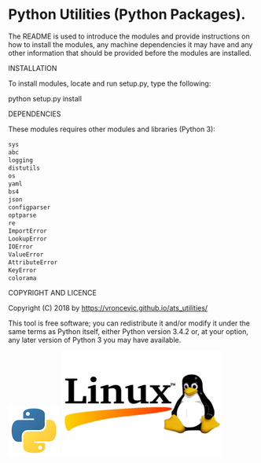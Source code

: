Python Utilities (Python Packages).
===============================================================================

The README is used to introduce the modules and provide instructions on
how to install the modules, any machine dependencies it may have and any
other information that should be provided before the modules are installed.

INSTALLATION

To install modules, locate and run setup.py, type the following:

python setup.py install

DEPENDENCIES

These modules requires other modules and libraries (Python 3):

    sys
	abc
	logging
	distutils
	os
	yaml
	bs4
	json
	configparser
	optparse
	re
	ImportError
	LookupError
	IOError
	ValueError
	AttributeError
	KeyError
	colorama

COPYRIGHT AND LICENCE

Copyright (C) 2018 by https://vroncevic.github.io/ats_utilities/

This tool is free software; you can redistribute it and/or modify
it under the same terms as Python itself, either Python version 3.4.2 or,
at your option, any later version of Python 3 you may have available.

![alt tag](https://raw.githubusercontent.com/vroncevic/ats_utilities/master/python_logo.png)
![alt tag](https://raw.githubusercontent.com/vroncevic/ats_utilities/master/linux_logo.png)

